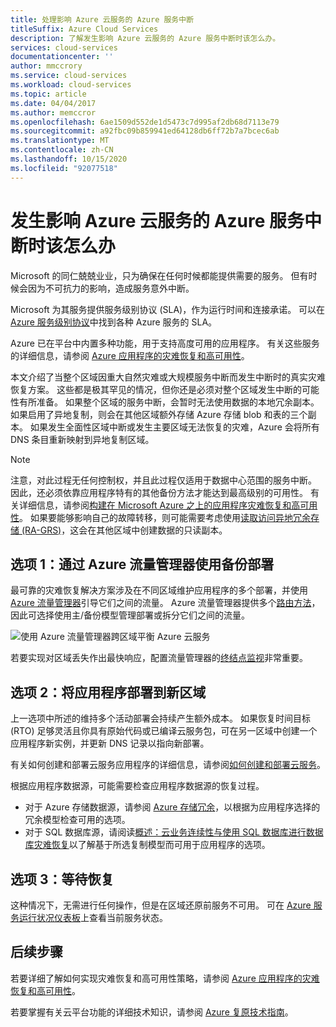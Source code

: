 ```yaml
---
title: 处理影响 Azure 云服务的 Azure 服务中断
titleSuffix: Azure Cloud Services
description: 了解发生影响 Azure 云服务的 Azure 服务中断时该怎么办。
services: cloud-services
documentationcenter: ''
author: mmccrory
ms.service: cloud-services
ms.workload: cloud-services
ms.topic: article
ms.date: 04/04/2017
ms.author: memccror
ms.openlocfilehash: 6ae1509d552de1d5473c7d995af2db68d7113e79
ms.sourcegitcommit: a92fbc09b859941ed64128db6ff72b7a7bcec6ab
ms.translationtype: MT
ms.contentlocale: zh-CN
ms.lasthandoff: 10/15/2020
ms.locfileid: "92077518"
---
```

# <a name="what-to-do-in-the-event-of-an-azure-service-disruption-that-impacts-azure-cloud-services"></a>发生影响 Azure 云服务的 Azure 服务中断时该怎么办
Microsoft 的同仁兢兢业业，只为确保在任何时候都能提供需要的服务。 但有时候会因为不可抗力的影响，造成服务意外中断。

Microsoft 为其服务提供服务级别协议 (SLA)，作为运行时间和连接承诺。 可以在 [Azure 服务级别协议](https://azure.microsoft.com/support/legal/sla/)中找到各种 Azure 服务的 SLA。

Azure 已在平台中内置多种功能，用于支持高度可用的应用程序。 有关这些服务的详细信息，请参阅 [Azure 应用程序的灾难恢复和高可用性](/azure/architecture/framework/resiliency/backup-and-recovery)。

本文介绍了当整个区域因重大自然灾难或大规模服务中断而发生中断时的真实灾难恢复方案。 这些都是极其罕见的情况，但你还是必须对整个区域发生中断的可能性有所准备。 如果整个区域的服务中断，会暂时无法使用数据的本地冗余副本。 如果启用了异地复制，则会在其他区域额外存储 Azure 存储 blob 和表的三个副本。 如果发生全面性区域中断或发生主要区域无法恢复的灾难，Azure 会将所有 DNS 条目重新映射到异地复制区域。

> [!NOTE]
> 注意，对此过程无任何控制权，并且此过程仅适用于数据中心范围的服务中断。 因此，还必须依靠应用程序特有的其他备份方法才能达到最高级别的可用性。 有关详细信息，请参阅[构建在 Microsoft Azure 之上的应用程序灾难恢复和高可用性](/azure/architecture/framework/resiliency/backup-and-recovery)。 如果要能够影响自己的故障转移，则可能需要考虑使用[读取访问异地冗余存储 (RA-GRS)](../storage/common/storage-redundancy.md)，这会在其他区域中创建数据的只读副本。
>
>


## <a name="option-1-use-a-backup-deployment-through-azure-traffic-manager"></a>选项 1：通过 Azure 流量管理器使用备份部署
最可靠的灾难恢复解决方案涉及在不同区域维护应用程序的多个部署，并使用 [Azure 流量管理器](../traffic-manager/traffic-manager-overview.md)引导它们之间的流量。 Azure 流量管理器提供多个[路由方法](../traffic-manager/traffic-manager-routing-methods.md)，因此可选择使用主/备份模型管理部署或拆分它们之间的流量。

![使用 Azure 流量管理器跨区域平衡 Azure 云服务](./media/cloud-services-disaster-recovery-guidance/using-azure-traffic-manager.png)

若要实现对区域丢失作出最快响应，配置流量管理器的[终结点监视](../traffic-manager/traffic-manager-monitoring.md)非常重要。

## <a name="option-2-deploy-your-application-to-a-new-region"></a>选项 2：将应用程序部署到新区域
上一选项中所述的维持多个活动部署会持续产生额外成本。 如果恢复时间目标 (RTO) 足够灵活且你具有原始代码或已编译云服务包，可在另一区域中创建一个应用程序新实例，并更新 DNS 记录以指向新部署。

有关如何创建和部署云服务应用程序的详细信息，请参阅[如何创建和部署云服务](cloud-services-how-to-create-deploy-portal.md)。

根据应用程序数据源，可能需要检查应用程序数据源的恢复过程。

* 对于 Azure 存储数据源，请参阅 [Azure 存储冗余](../storage/common/storage-redundancy.md)，以根据为应用程序选择的冗余模型检查可用的选项。
* 对于 SQL 数据库源，请阅读[概述：云业务连续性与使用 SQL 数据库进行数据库灾难恢复](../azure-sql/database/business-continuity-high-availability-disaster-recover-hadr-overview.md)以了解基于所选复制模型而可用于应用程序的选项。


## <a name="option-3-wait-for-recovery"></a>选项 3：等待恢复
这种情况下，无需进行任何操作，但是在区域还原前服务不可用。 可在 [Azure 服务运行状况仪表板](https://azure.microsoft.com/status/)上查看当前服务状态。

## <a name="next-steps"></a>后续步骤
若要详细了解如何实现灾难恢复和高可用性策略，请参阅 [Azure 应用程序的灾难恢复和高可用性](/azure/architecture/framework/resiliency/backup-and-recovery)。

若要掌握有关云平台功能的详细技术知识，请参阅 [Azure 复原技术指南](/azure/architecture/checklist/resiliency-per-service)。